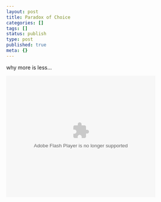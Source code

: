 ```yaml
---
layout: post
title: Paradox of Choice
categories: []
tags: []
status: publish
type: post
published: true
meta: {}
---
```

why more is less...

<embed id="VideoPlayback" style="width:400px;height:326px" flashvars="" src="http://video.google.com/googleplayer.swf?docid=6127548813950043200&hl=en" type="application/x-shockwave-flash"> </embed>
